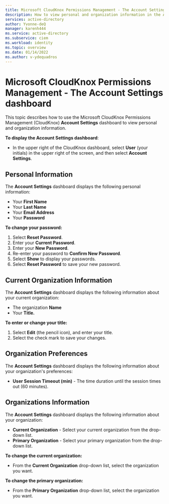 ```yaml
---
title: Microsoft CloudKnox Permissions Management - The Account Settings dashboard
description: How to view personal and organization information in the Account Settings dashboard in Microsoft CloudKnox Permissions Management.
services: active-directory
author: Yvonne-deQ
manager: karenh444
ms.service: active-directory
ms.subservice: ciem
ms.workload: identity
ms.topic: overview
ms.date: 01/14/2022
ms.author: v-ydequadros
---
```


# Microsoft CloudKnox Permissions Management - The Account Settings dashboard

This topic describes how to use the Microsoft CloudKnox Permissions Management (CloudKnox) **Account Settings** dashboard to view personal and organization information.

**To display the Account Settings dashboard**:

- In the upper right of the CloudKnox dashboard, select **User** (your initials) in the upper right of the screen, and then select **Account Settings**.


## Personal Information

The **Account Settings** dashboard displays the following personal information:

- Your **First Name**
- Your **Last Name**
- Your **Email Address**
- Your **Password**

**To change your password:**

1. Select **Reset Password**.
1. Enter your **Current Password**.
1. Enter your **New Password**.
1. Re-enter your password to **Confirm New Password**.
1. Select **Show** to display your passwords.
1. Select **Reset Password** to save your new password.

## Current Organization Information

The **Account Settings** dashboard displays the following   information about your current organization:

- The organization **Name**
 - Your **Title.**

**To enter or change your title:**

1. Select **Edit** (the pencil icon), and enter your title. 
1. Select the check mark to save your changes.

## Organization Preferences

The **Account Settings** dashboard displays the following information about your organization's preferences:

- **User Session Timeout (min)** - The time duration until the session times out (60 minutes).

## Organizations Information

The **Account Settings** dashboard displays the following information about your organization:

- **Current Organization** - Select your current organization from the drop-down list.
- **Primary Organization** - Select your primary organization from the drop-down list.

**To change the current organization:**

- From the **Current Organization** drop-down list, select the organization you want. 

**To change the primary organization:**

- From the **Primary Organization** drop-down list, select the organization you want. 

<!---## Next steps--->